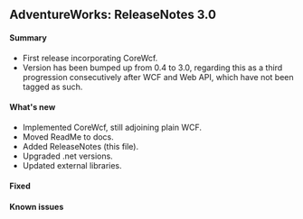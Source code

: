 ## AdventureWorks: ReleaseNotes 3.0

#### Summary
* First release incorporating CoreWcf.
* Version has been bumped up from 0.4 to 3.0, regarding this as a third progression consecutively after WCF and Web API, which have not been tagged as such. 

#### What's new
* Implemented CoreWcf, still adjoining plain WCF.
* Moved ReadMe to docs.
* Added ReleaseNotes (this file).
* Upgraded .net versions.
* Updated external libraries.

#### Fixed

#### Known issues